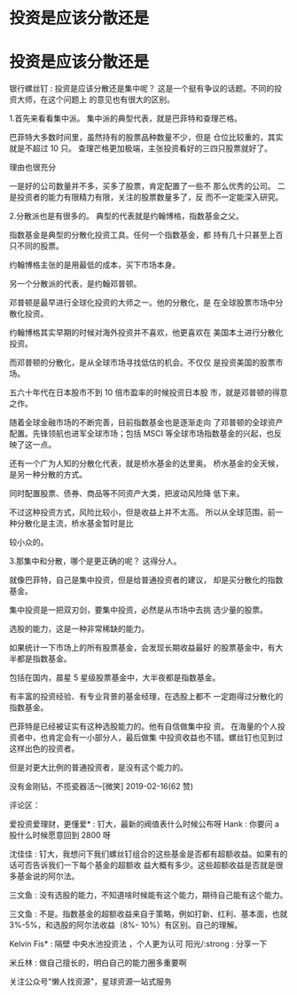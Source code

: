 # 投资是应该分散还是

# 投资是应该分散还是

银行螺丝钉 : 投资是应该分散还是集中呢？ 这是一个挺有争议的话题。不同的投资大师，在这个问题上 的意见也有很大的区别。

1.首先来看看集中派。 集中派的典型代表，就是巴菲特和查理芒格。

巴菲特大多数时间里，虽然持有的股票品种数量不少，但是 仓位比较重的，其实就是不超过 10 只。 查理芒格更加极端，主张投资看好的三四只股票就好了。

理由也很充分

一是好的公司数量并不多，买多了股票，肯定配置了一些不 那么优秀的公司。 二是投资者的能力有限精力有限，关注的股票数量多了，反 而不一定能深入研究。

2.分散派也是有很多的。 典型的代表就是约翰博格，指数基金之父。

指数基金是典型的分散化投资工具。任何一个指数基金，都 持有几十只甚至上百只不同的股票。

约翰博格主张的是用最低的成本，买下市场本身。

另一个分散派的代表，是约翰邓普顿。

邓普顿是最早进行全球化投资的大师之一。他的分散化，是 在全球股票市场中分散化投资。

约翰博格其实早期的时候对海外投资并不喜欢，他更喜欢在 美国本土进行分散化投资。

而邓普顿的分散化，是从全球市场寻找低估的机会。不仅仅 是投资美国的股票市场。

五六十年代在日本股市不到 10 倍市盈率的时候投资日本股 市，就是邓普顿的得意之作。

随着全球金融市场的不断完善，目前指数基金也是逐渐走向 了邓普顿的全球资产配置。先锋领航也进军全球市场；包括 MSCI 等全球市场指数基金的兴起，也反映了这一点。

还有一个广为人知的分散化代表，就是桥水基金的达里奥。 桥水基金的全天候，是另一种分散的方式。

同时配置股票、债券、商品等不同资产大类，把波动风险降 低下来。

不过这种投资方式，风险比较小，但是收益上并不太高。 所以从全球范围，前一种分散化是主流，桥水基金暂时是比

较小众的。

3.那集中和分散，哪个是更正确的呢？ 这得分人。

就像巴菲特，自己是集中投资，但是给普通投资者的建议， 却是买分散化的指数基金。

集中投资是一把双刃剑，要集中投资，必然是从市场中去挑 选少量的股票。

选股的能力，这是一种非常稀缺的能力。

如果统计一下市场上的所有股票基金，会发现长期收益最好 的股票基金中，有大半都是指数基金。

包括在国内，晨星 5 星级股票基金中，大半夜都是指数基金。

有丰富的投资经验、有专业背景的基金经理，在选股上都不 一定跑得过分散化的指数基金。

巴菲特是已经被证实有这种选股能力的。他有自信做集中投 资。 在海量的个人投资者中，也肯定会有一小部分人，最后做集 中投资收益也不错。螺丝钉也见到过这样出色的投资者。

但是对更大比例的普通投资者，是没有这个能力的。

没有金刚钻，不揽瓷器活～[微笑] 2019-02-16(62 赞)

评论区：

爱投资爱理财，更懂爱* : 钉大，最新的阀值表什么时候公布呀 Hank : 你要问 a 股什么时候愿意回到 2800 呀

沈佳佳 : 钉大，我想问下我们螺丝钉组合的这些基金是否都有超额收益。如果有的话可否告诉我们一下每个基金的超额收 益大概有多少。这些超额收益是否就是很多基金说的阿尔法。

三文鱼 : 没有选股的能力，不知道啥时候能有这个能力，期待自己能有这个能力。

三文鱼 : 不是。指数基金的超额收益来自于策略，例如打新、红利、基本面，也就 3%-5%，和选股的阿尔法收益（8%- 10%）有区别。自己的理解。

Kelvin Fis* : 隔壁 中央水池投资法 ，个人更为认可 阳光/:strong : 分享一下

米丘林 : 做自己擅长的，明白自己的能力圈多重要啊

关注公众号"懒人找资源"，星球资源一站式服务